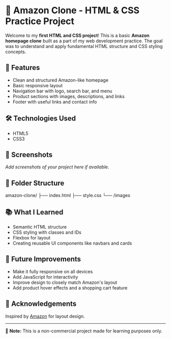 # 🛒 Amazon Clone - HTML & CSS Practice Project

Welcome to my **first HTML and CSS project**! This is a basic **Amazon homepage clone** built as a part of my web development practice. The goal was to understand and apply fundamental HTML structure and CSS styling concepts.

## 🚀 Features
- Clean and structured Amazon-like homepage
- Basic responsive layout
- Navigation bar with logo, search bar, and menu
- Product sections with images, descriptions, and links
- Footer with useful links and contact info

## 🛠️ Technologies Used
- HTML5
- CSS3

## 📸 Screenshots
*Add screenshots of your project here if available.*

## 📁 Folder Structure
amazon-clone/
├── index.html
├── style.css
└── /images

## 📚 What I Learned
- Semantic HTML structure
- CSS styling with classes and IDs
- Flexbox for layout
- Creating reusable UI components like navbars and cards

## 🔧 Future Improvements
- Make it fully responsive on all devices
- Add JavaScript for interactivity
- Improve design to closely match Amazon's layout
- Add product hover effects and a shopping cart feature

## 🙌 Acknowledgements
Inspired by [Amazon](https://www.amazon.com) for layout design.

---

📌 **Note:** This is a non-commercial project made for learning purposes only.
